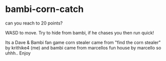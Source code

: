 # bambi-corn-catch
can you reach to 20 points?

WASD to move. Try to hide from bambi, if he chases you then run quick!


Its a Dave & Bambi fan game
corn stealer came from "find the corn stealer" by krithike4 (me) and bambi came from marcellos fun house by marcello
so uhhh.. Enjoy
